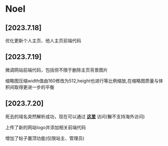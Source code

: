 # Noel

## [2023.7.18]
优化更新个人主页、他人主页前端代码
## [2023.7.19]
微调网站前端代码，包括但不限于删除主页背景图片

缩略图压缩width值由160修改为512,height也进行等比例缩放,在缩略图质量与体积间取得更进一步的平衡
## [2023.7.20]
死去的域名突然解析成功，现在可以通过 **[这里](http://www.aenstaraxnoel.fun/)** 访问(~~暂~~不支持海外访问)

上传了新的网站logo并添加相关前端代码

增加了帖子置顶功能(仅限站主、管理员)

